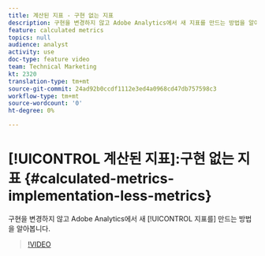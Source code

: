 ```yaml
---
title: 계산된 지표 - 구현 없는 지표
description: 구현을 변경하지 않고 Adobe Analytics에서 새 지표를 만드는 방법을 알아봅니다.
feature: calculated metrics
topics: null
audience: analyst
activity: use
doc-type: feature video
team: Technical Marketing
kt: 2320
translation-type: tm+mt
source-git-commit: 24ad92b0ccdf1112e3ed4a0968cd47db757598c3
workflow-type: tm+mt
source-wordcount: '0'
ht-degree: 0%

---
```



# [!UICONTROL 계산된 지표]:구현 없는 지표 {#calculated-metrics-implementation-less-metrics}

구현을 변경하지 않고 Adobe Analytics에서 새 [!UICONTROL 지표를] 만드는 방법을 알아봅니다.

>[!VIDEO](https://video.tv.adobe.com/v/25407/?quality=12)
